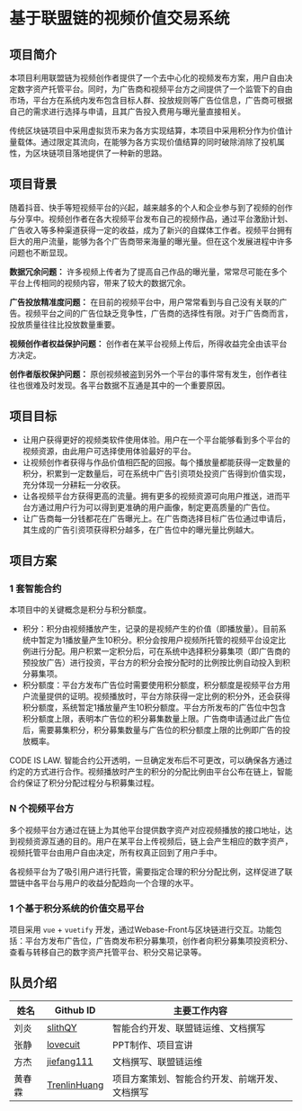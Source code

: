 # 基于联盟链的视频价值交易系统

## 项目简介

本项目利用联盟链为视频创作者提供了一个去中心化的视频发布方案，用户自由决定数字资产托管平台。同时，为广告商和视频平台方之间提供了一个监管下的自由市场，平台方在系统内发布包含目标人群、投放规则等广告位信息，广告商可根据自己的需求进行选择与申请，且其广告投入费用与曝光量直接相关。

传统区块链项目中采用虚拟货币来为各方实现结算，本项目中采用积分作为价值计量载体。通过限定其流向，在能够为各方实现价值结算的同时破除消除了投机属性，为区块链项目落地提供了一种新的思路。

## 项目背景

随着抖音、快手等短视频平台的兴起，越来越多的个人和企业参与到了视频的创作与分享中。视频创作者在各大视频平台发布自己的视频作品，通过平台激励计划、广告收入等多种渠道获得一定的收益，成为了新兴的自媒体工作者。视频平台拥有巨大的用户流量，能够为各个广告商带来海量的曝光量。但在这个发展进程中许多问题也不断显现。

**数据冗余问题：**
许多视频上传者为了提高自己作品的曝光量，常常尽可能在多个平台上传相同的视频内容，带来了较大的数据冗余。

**广告投放精准度问题：**
在目前的视频平台中，用户常常看到与自己没有关联的广告。视频平台之间的广告位缺乏竞争性，广告商的选择性有限。对于广告商而言，投放质量往往比投放数量重要。

**视频创作者权益保护问题：**
创作者在某平台视频上传后，所得收益完全由该平台方决定。

**创作者版权保护问题：**
原创视频被盗到另外一个平台的事件常有发生，创作者往往也很难及时发现。各平台数据不互通是其中的一个重要原因。

## 项目目标
* 让用户获得更好的视频类软件使用体验。用户在一个平台能够看到多个平台的视频资源，由此用户可选择使用体验最好的平台。
* 让视频创作者获得与作品价值相匹配的回报。每个播放量都能获得一定数量的积分，积累到一定数量后，可在系统中广告引资项处投资广告得到价值实现，充分体现一分耕耘一分收获。
* 让各视频平台方获得更高的流量。拥有更多的视频资源可向用户推送，进而平台方通过用户行为可以得到更准确的用户画像，制定更高质量的广告位。
* 让广告商每一分钱都花在广告曝光上。在广告商选择目标广告位通过申请后，其生成的广告引资项获得积分越多，在广告位中的曝光量比例越大。

## 项目方案

### 1 套智能合约
本项目中的关键概念是积分与积分额度。
* 积分：积分由视频播放产生，记录的是视频产生的价值（即播放量）。目前系统中暂定为1播放量产生10积分。积分会按用户视频所托管的视频平台设定比例进行分配。用户积累一定积分后，可在系统中选择积分募集项（即广告商的预投放广告）进行投资，平台方的积分会按分配时的比例按比例自动投入到积分募集项。
* 积分额度：平台方发布广告位时需要使用积分额度，积分额度是视频平台方用户流量提供的证明。视频播放时，平台方除获得一定比例的积分外，还会获得积分额度，系统暂定1播放量产生10积分额度。平台方所发布的广告位中包含积分额度上限，表明本广告位的积分募集数量上限。广告商申请通过此广告位后，需要募集积分，积分募集数量与广告位的积分额度上限的比例即广告的投放概率。

CODE IS LAW. 智能合约公开透明，一旦确定发布后不可更改，可以确保各方通过约定的方式进行合作。视频播放时产生的积分的分配比例由平台公布在链上，智能合约保证了积分分配过程分与积募集过程。

### N 个视频平台方
多个视频平台方通过在链上为其他平台提供数字资产对应视频播放的接口地址，达到视频资源互通的目的。用户在某平台上传视频后，链上会产生相应的数字资产，视频托管平台由用户自由决定，所有权真正回到了用户手中。

各视频平台为了吸引用户进行托管，需要指定合理的积分分配比例，这样促进了联盟链中各平台与用户的收益分配趋向一个合理的水平。

### 1 个基于积分系统的价值交易平台
项目采用 `vue` + `vuetify` 开发，通过Webase-Front与区块链进行交互。功能包括：平台方发布广告位，广告商发布积分募集项，创作者向积分募集项投资积分、查看与转移自己的数字资产托管平台、积分交易记录等。

## 队员介绍
|姓名|Github ID|主要工作内容|
|---|---|---|
|刘炎|[slithQY](https://github.com/slithQY)|智能合约开发、联盟链运维、文档撰写|
|张静|[lovecuit](https://github.com/lovecuit)|PPT制作、项目宣讲|
|方杰|[jiefang111](https://github.com/jiefang111)|文档撰写、联盟链运维|
|黄春霖|[TrenlinHuang](https://github.com/TrenlinHuang)|项目方案策划、智能合约开发、前端开发、文档撰写|
